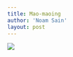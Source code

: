 ```yaml
---
title: Mao-maoing
author: 'Noam Sain'
layout: post
---
```


![](http://1.bp.blogspot.com/_8aN4krk1nsk/TG-_L-xwMnI/AAAAAAAAAbQ/dz7MHCfTJlo/s320/20100307.jpg)
